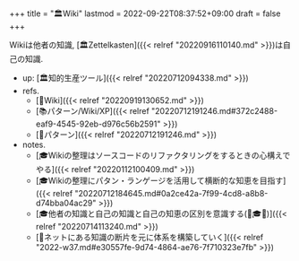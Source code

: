 +++
title = "🏛Wiki"
lastmod = 2022-09-22T08:37:52+09:00
draft = false
+++

Wikiは他者の知識, [🏛Zettelkasten]({{< relref "20220916110140.md" >}})は自己の知識.

-   up: [🏛知的生産ツール]({{< relref "20220712094338.md" >}})
-   refs.
    -   [📝Wiki]({{< relref "20220919130652.md" >}})
    -   [📚パターン/Wiki/XP]({{< relref "20220712191246.md#372c2488-eaf9-4545-92eb-d976c56b2591" >}})
    -   [📝パターン]({{< relref "20220712191246.md" >}})
-   notes.
    -   [🎓Wikiの整理はソースコードのリファクタリングをするときの心構えでやる]({{< relref "20220112100409.md" >}})
    -   [🎓Wikiの整理にパタン・ランゲージを活用して横断的な知恵を目指す]({{< relref "20220712184645.md#0a2ce42a-7f99-4cd8-a8b8-d74bba04ac29" >}})
    -   [🎓他者の知識と自己の知識と自己の知恵の区別を意識する(📝🎓🦊)]({{< relref "20220714113240.md" >}})
    -   [💭ネットにある知識の断片を元に体系を構築していく]({{< relref "2022-w37.md#e30557fe-9d74-4864-ae76-7f710323e7fb" >}})
